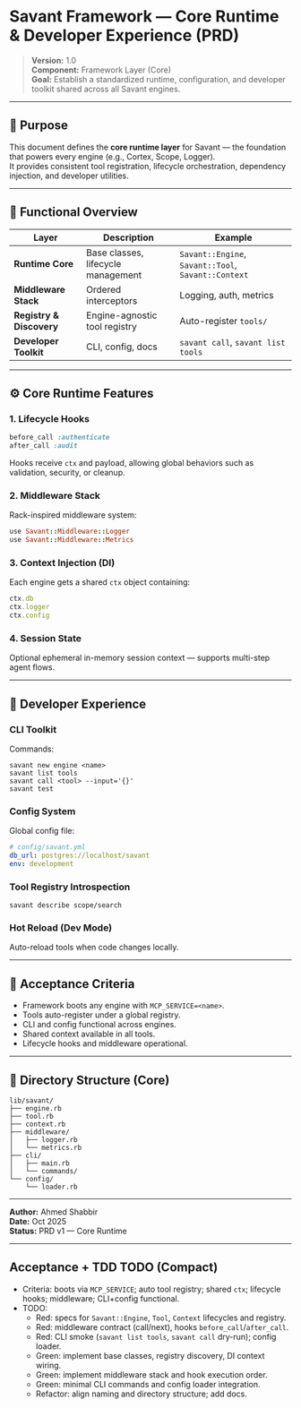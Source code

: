 # Savant Framework — Core Runtime & Developer Experience (PRD)

> **Version:** 1.0  
> **Component:** Framework Layer (Core)  
> **Goal:** Establish a standardized runtime, configuration, and developer toolkit shared across all Savant engines.

---

## 🎯 Purpose

This document defines the **core runtime layer** for Savant — the foundation that powers every engine (e.g., Cortex, Scope, Logger).  
It provides consistent tool registration, lifecycle orchestration, dependency injection, and developer utilities.

---

## 🧩 Functional Overview

| Layer | Description | Example |
|-------|--------------|----------|
| **Runtime Core** | Base classes, lifecycle management | `Savant::Engine`, `Savant::Tool`, `Savant::Context` |
| **Middleware Stack** | Ordered interceptors | Logging, auth, metrics |
| **Registry & Discovery** | Engine-agnostic tool registry | Auto-register `tools/` |
| **Developer Toolkit** | CLI, config, docs | `savant call`, `savant list tools` |

---

## ⚙️ Core Runtime Features

### 1. Lifecycle Hooks
```ruby
before_call :authenticate
after_call :audit
```
Hooks receive `ctx` and payload, allowing global behaviors such as validation, security, or cleanup.

### 2. Middleware Stack
Rack-inspired middleware system:
```ruby
use Savant::Middleware::Logger
use Savant::Middleware::Metrics
```

### 3. Context Injection (DI)
Each engine gets a shared `ctx` object containing:
```ruby
ctx.db
ctx.logger
ctx.config
```

### 4. Session State
Optional ephemeral in-memory session context — supports multi-step agent flows.

---

## 🧰 Developer Experience

### CLI Toolkit
Commands:
```
savant new engine <name>
savant list tools
savant call <tool> --input='{}'
savant test
```

### Config System
Global config file:
```yaml
# config/savant.yml
db_url: postgres://localhost/savant
env: development
```

### Tool Registry Introspection
```
savant describe scope/search
```

### Hot Reload (Dev Mode)
Auto-reload tools when code changes locally.

---

## 🚀 Acceptance Criteria

- Framework boots any engine with `MCP_SERVICE=<name>`.
- Tools auto-register under a global registry.
- CLI and config functional across engines.
- Shared context available in all tools.
- Lifecycle hooks and middleware operational.

---

## 📂 Directory Structure (Core)
```
lib/savant/
├── engine.rb
├── tool.rb
├── context.rb
├── middleware/
│   ├── logger.rb
│   └── metrics.rb
├── cli/
│   ├── main.rb
│   └── commands/
└── config/
    └── loader.rb
```

---

**Author:** Ahmed Shabbir  
**Date:** Oct 2025  
**Status:** PRD v1 — Core Runtime

---

## Acceptance + TDD TODO (Compact)
- Criteria: boots via `MCP_SERVICE`; auto tool registry; shared `ctx`; lifecycle hooks; middleware; CLI+config functional.
- TODO:
  - Red: specs for `Savant::Engine`, `Tool`, `Context` lifecycles and registry.
  - Red: middleware contract (call/next), hooks `before_call`/`after_call`.
  - Red: CLI smoke (`savant list tools`, `savant call` dry-run); config loader.
  - Green: implement base classes, registry discovery, DI context wiring.
  - Green: implement middleware stack and hook execution order.
  - Green: minimal CLI commands and config loader integration.
  - Refactor: align naming and directory structure; add docs.
